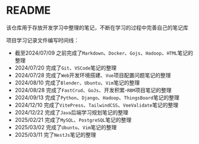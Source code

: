 # README

该仓库用于存放开发学习中整理的笔记，不断在学习的过程中完善自己的笔记库

项目学习记录文件编写时间线：

- 截至2024/07/09 之前完成了`Markdown`、`Docker`、`Gojs`、`Hadoop`、`HTML`笔记的整理
- 2024/07/20 完成了`Git`、`VSCode`笔记的整理
- 2024/07/28 完成了`Web`开发环境搭建、`Vue`项目配置问题笔记的整理
- 2024/08/10 完成了`Blender`、`Ubuntu`、`Vim`笔记的整理
- 2024/08/28 完成了`FastCrud`、`GoJs`、开发积累-`RBM`项目笔记的整理
- 2024/09/13 完成了`Python`、`Django`、`Hadoop`、`ThingsBoard`笔记的整理
- 2024/12/10 完成了`VitePress`、`TailwindCSS`、`VeeValidate`笔记的整理
- 2024/12/22 完成了`Java`后端学习规划笔记的整理
- 2025/02/21 完成了`MySQL`、`PostgreSQL`笔记的整理
- 2025/03/02 完成了`Ubuntu`、`Vim`笔记的整理
- 2025/03/11 完了`NestJs`笔记的整理

